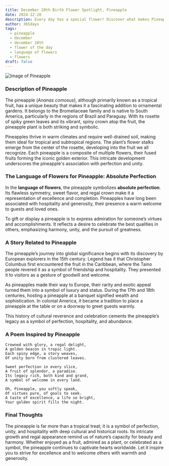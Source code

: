 ```yaml
---
title: December 20th Birth Flower Spotlight, Pineapple
date: 2024-12-20
description: Every day has a special flower! Discover what makes Pineapple unique as today’s birth flower and its symbolic meaning.
author: 365days
tags:
  - pineapple
  - december
  - december 20th
  - flower of the day
  - language of flowers
  - flowers
draft: false
---
```


![Image of Pineapple](https://cdn.pixabay.com/photo/2018/09/09/12/51/pineapple-3664499_1280.jpg#center)


### Description of Pineapple

The pineapple (_Ananas comosus_), although primarily known as a tropical fruit, has a unique beauty that makes it a fascinating addition to ornamental gardens. It belongs to the Bromeliaceae family and is native to South America, particularly in the regions of Brazil and Paraguay. With its rosette of spiky green leaves and its vibrant, spiny crown atop the fruit, the pineapple plant is both striking and symbolic.

Pineapples thrive in warm climates and require well-drained soil, making them ideal for tropical and subtropical regions. The plant’s flower stalks emerge from the center of the rosette, developing into the fruit we all recognize. Each pineapple is a composite of multiple flowers, their fused fruits forming the iconic golden exterior. This intricate development underscores the pineapple's association with perfection and unity.

### The Language of Flowers for Pineapple: Absolute Perfection

In the **language of flowers**, the pineapple symbolizes **absolute perfection**. Its flawless symmetry, sweet flavor, and regal crown make it a representation of excellence and completion. Pineapples have long been associated with hospitality and generosity, their presence a warm welcome to guests and loved ones.

To gift or display a pineapple is to express admiration for someone’s virtues and accomplishments. It reflects a desire to celebrate the best qualities in others, emphasizing harmony, unity, and the pursuit of greatness.

### A Story Related to Pineapple

The pineapple’s journey into global significance begins with its discovery by European explorers in the 15th century. Legend has it that Christopher Columbus first encountered the fruit in the Caribbean, where the Taino people revered it as a symbol of friendship and hospitality. They presented it to visitors as a gesture of goodwill and welcome.

As pineapples made their way to Europe, their rarity and exotic appeal turned them into a symbol of luxury and status. During the 17th and 18th centuries, hosting a pineapple at a banquet signified wealth and sophistication. In colonial America, it became a tradition to place a pineapple at the table or on a doorway to greet guests warmly.

This history of cultural reverence and celebration cements the pineapple’s legacy as a symbol of perfection, hospitality, and abundance.

### A Poem Inspired by Pineapple

```
Crowned with glory, a regal delight,  
A golden beacon in tropic light.  
Each spiny edge, a story weaves,  
Of unity born from clustered leaves.  

Sweet perfection in every slice,  
A fruit of splendor, a paradise.  
Its legacy rich, both kind and grand,  
A symbol of welcome in every land.  

Oh, Pineapple, you softly speak,  
Of virtues pure, of goals to seek.  
A taste of excellence, a life so bright,  
Your golden spirit fills the night.  
```

### Final Thoughts

The pineapple is far more than a tropical treat; it is a symbol of perfection, unity, and hospitality with deep cultural and historical roots. Its intricate growth and regal appearance remind us of nature’s capacity for beauty and harmony. Whether enjoyed as a fruit, admired as a plant, or celebrated as a symbol, the pineapple continues to captivate hearts worldwide. Let it inspire you to strive for excellence and to welcome others with warmth and generosity.

